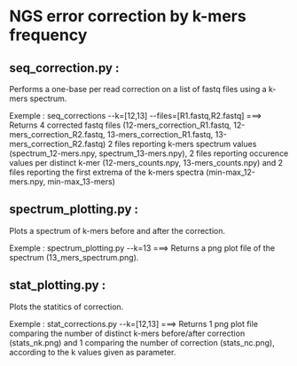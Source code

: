 # NGS error correction by k-mers frequency
## seq_correction.py :
Performs a one-base per read correction on a list of fastq files using a k-mers spectrum.

Exemple : seq_corrections --k=[12,13] --files=[R1.fastq,R2.fastq] ===> Returns 4 corrected fastq files (12-mers_correction_R1.fastq, 12-mers_correction_R2.fastq, 13-mers_correction_R1.fastq, 13-mers_correction_R2.fastq) 2 files reporting k-mers spectrum values (spectrum_12-mers.npy, spectrum_13-mers.npy), 2 files reporting occurence values per distinct k-mer (12-mers_counts.npy, 13-mers_counts.npy) and 2 files reporting the first extrema of the k-mers spectra (min-max_12-mers.npy, min-max_13-mers)

## spectrum_plotting.py :
Plots a spectrum of k-mers before and after the correction.

Exemple : spectrum_plotting.py --k=13 ===> Returns a png plot file of the spectrum (13_mers_spectrum.png).

## stat_plotting.py :
Plots the statitics of correction.

Exemple : stat_corrections.py --k=[12,13] ===> Returns 1 png plot file comparing the number of distinct k-mers before/after correction (stats_nk.png) and 1 comparing the number of correction (stats_nc.png), according to the k values given as parameter.

